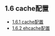 ## 1.6 cache配置  

* [1.6.1 cache配置](1.6_cache/1.6.1_cache_setting.md) 
* [1.6.2 ehcache配置](1.6_cache/1.6.2_ehcache_setting.md)
